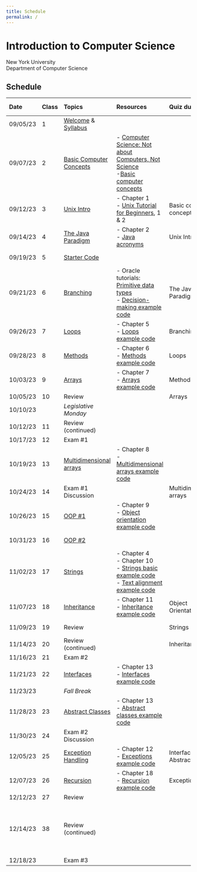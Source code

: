 ```yaml
---
title: Schedule
permalink: /
---
```


# Introduction to Computer Science

New York University  
Department of Computer Science

## Schedule

| Date     | Class | Topics                                                      | Resources                                                                                                                                                                                                                                          | Quiz due                        | Assignment due                                                           |
| :------- | :---- | :---------------------------------------------------------- | :------------------------------------------------------------------------------------------------------------------------------------------------------------------------------------------------------------------------------------------------- | :------------------------------ | :----------------------------------------------------------------------- |
| 09/05/23 | 1     | [Welcome](./slides/welcome) & [Syllabus](./syllabus)        |                                                                                                                                                                                                                                                    |                                 |                                                                          |
| 09/07/23 | 2     | [Basic Computer Concepts](./slides/basic-computer-concepts) | - [Computer Science: Not about Computers, Not Science](./content/assets/Computer_Science_Not_About_Computers_Not_a_Science.pdf)<br /> -[Basic computer concepts](https://nyu-python-programming.github.io/course-material/basic-computer-concepts) |                                 |                                                                          |
| 09/12/23 | 3     | [Unix Intro](./slides/unix-intro)                           | - Chapter 1<br />- [Unix Tutorial for Beginners](http://www.ee.surrey.ac.uk/Teaching/Unix/), 1 & 2                                                                                                                                                 | Basic computer concepts         |                                                                          |
| 09/14/23 | 4     | [The Java Paradigm](./slides/java-paradigm)                 | - Chapter 2<br />- [Java acronyms](https://www.javatpoint.com/difference-between-jdk-jre-and-jvm#jre)                                                                                                                                              | Unix Intro                      |                                                                          |
| 09/19/23 | 5     | [Starter Code](./slides/starter-code)                       |                                                                                                                                                                                                                                                    |                                 | 01 - Hello World                                                         |
| 09/21/23 | 6     | [Branching](./slides/branching)                             | - Oracle tutorials: [Primitive data types](https://docs.oracle.com/javase/tutorial/java/nutsandbolts/datatypes.html)<br />- [Decision-making example code](https://github.com/nyu-java-programming/decision-making-examples)                       | The Java Paradigm               |                                                                          |
| 09/26/23 | 7     | [Loops](./slides/loops)                                     | - Chapter 5<br />- [Loops example code](https://github.com/nyu-java-programming/loops-examples)                                                                                                                                                    | Branching                       | 02 - Basic Programming                                                   |
| 09/28/23 | 8     | [Methods](./slides/methods)                                 | - Chapter 6<br />- [Methods example code](https://github.com/nyu-java-programming/methods-examples)                                                                                                                                                | Loops                           |                                                                          |
| 10/03/23 | 9     | [Arrays](./slides/arrays)                                   | - Chapter 7<br />- [Arrays example code](https://github.com/nyu-java-programming/array-examples)                                                                                                                                                   | Methods                         | 03 - Blackjack                                                           |
| 10/05/23 | 10    | Review                                                      |                                                                                                                                                                                                                                                    | Arrays                          |                                                                          |
| 10/10/23 |       | _Legislative Monday_                                        |                                                                                                                                                                                                                                                    |                                 |                                                                          |
| 10/12/23 | 11    | Review (continued)                                          |                                                                                                                                                                                                                                                    |                                 | 04 - Text Analysis                                                       |
| 10/17/23 | 12    | Exam #1                                                     |                                                                                                                                                                                                                                                    |                                 |                                                                          |
| 10/19/23 | 13    | [Multidimensional arrays](./slides/arrays-multidimensional) | - Chapter 8<br />- [Multidimensional arrays example code](https://github.com/nyu-java-programming/multidimensional-array-examples)                                                                                                                 |                                 |                                                                          |
| 10/24/23 | 14    | Exam #1 Discussion                                          |                                                                                                                                                                                                                                                    | Multidimensional arrays         |                                                                          |
| 10/26/23 | 15    | [OOP #1](./slides/object-orientation-1)                     | - Chapter 9<br />- [Object orientation example code](https://github.com/nyu-java-programming/simple-object-examples)                                                                                                                               |                                 |                                                                          |
| 10/31/23 | 16    | [OOP #2](./slides/object-orientation-2)                     |                                                                                                                                                                                                                                                    |                                 | 05 - Sudoku Validator                                                    |
| 11/02/23 | 17    | [Strings](./slides/strings-as-objects)                      | - Chapter 4<br />- Chapter 10<br />- [Strings basic example code](https://github.com/nyu-java-programming/string-examples)<br />- [Text alignment example code](https://github.com/nyu-java-programming/text-alignment)                            |                                 |                                                                          |
| 11/07/23 | 18    | [Inheritance](./slides/inheritance)                         | - Chapter 11<br />- [Inheritance example code](https://github.com/nyu-java-programming/simple-inheritance-example)                                                                                                                                 | Object Orientation              |                                                                          |
| 11/09/23 | 19    | Review                                                      |                                                                                                                                                                                                                                                    | Strings                         | 06 - New York Tourist                                                    |
| 11/14/23 | 20    | Review (continued)                                          |                                                                                                                                                                                                                                                    | Inheritance                     |                                                                          |
| 11/16/23 | 21    | Exam #2                                                     |                                                                                                                                                                                                                                                    |                                 |                                                                          |
| 11/21/23 | 22    | [Interfaces](./slides/interfaces)                           | - Chapter 13<br />- [Interfaces example code](https://github.com/nyu-java-programming/interface-examples)                                                                                                                                          |                                 |                                                                          |
| 11/23/23 |       | _Fall Break_                                                |                                                                                                                                                                                                                                                    |                                 |                                                                          |
| 11/28/23 | 23    | [Abstract Classes](./slides/abstract-classes)               | - Chapter 13<br />- [Abstract classes example code](https://github.com/nyu-java-programming/abstract-classes-examples)                                                                                                                             |                                 | 07 - Language                                                            |
| 11/30/23 | 24    | Exam #2 Discussion                                          |                                                                                                                                                                                                                                                    |                                 |                                                                          |
| 12/05/23 | 25    | [Exception Handling](./slides/exception-handling)           | - Chapter 12<br />- [Exceptions example code](https://github.com/nyu-java-programming/exceptions-examples)                                                                                                                                         | Interfaces and Abstract Classes |                                                                          |
| 12/07/23 | 26    | [Recursion](./slides/recursion)                             | - Chapter 18<br />- [Recursion example code](https://github.com/nyu-java-programming/recursion-examples)                                                                                                                                           | Exceptions                      |                                                                          |
| 12/12/23 | 27    | Review                                                      |                                                                                                                                                                                                                                                    |                                 |                                                                          |
| 12/14/23 | 38    | Review (continued)                                          |                                                                                                                                                                                                                                                    |                                 | 08 - Sudoku Solver <br/> **No late assignments accepted past this date** |
| 12/18/23 |       | Exam #3                                                     |                                                                                                                                                                                                                                                    |                                 |                                                                          |
